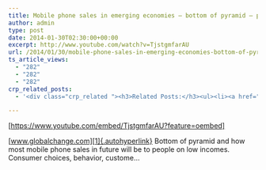 ```yaml
---
title: Mobile phone sales in emerging economies – bottom of pyramid – phone industry speaker – Futurist
author: admin
type: post
date: 2014-01-30T02:30:00+00:00
excerpt: http://www.youtube.com/watch?v=TjstgmfarAU
url: /2014/01/30/mobile-phone-sales-in-emerging-economies-bottom-of-pyramid-phone-industry-speaker-futurist/
ts_article_views:
  - "282"
  - "282"
  - "282"
crp_related_posts:
  - '<div class="crp_related "><h3>Related Posts:</h3><ul><li><a href="https://scdhub.org/2017/12/25/wastewater-treatment-and-biosolids-management/"    ><img src="https://scdhub.org/wp-content/uploads/2017/12/wastewater-treatment-and-biosoli-150x150.jpg" alt="Wastewater treatment and Biosolids management" title="Wastewater treatment and Biosolids management" width="150" height="150" class="crp_thumb crp_featured" /><span class="crp_title">Wastewater treatment and Biosolids management</span></a></li><li><a href="https://scdhub.org/2017/06/22/satisficing/"    ><img src="https://scdhub.org/wp-content/uploads/2017/06/satisficing-150x150.jpg" alt="Satisficing: when the optimal solution cannot be determined" title="Satisficing: when the optimal solution cannot be determined" width="150" height="150" class="crp_thumb crp_featured" /><span class="crp_title">Satisficing: when the optimal solution cannot be determined</span></a></li><li><a href="https://scdhub.org/2018/01/06/household-and-neighborhood-sanitation-infrastructures-excreta-wastewater-disposal-in-developing-countries/"    ><img src="https://scdhub.org/wp-content/plugins/contextual-related-posts/default.png" alt="Household and neighborhood Sanitation Infrastructures: Excreta, wastewater disposal in developing countries" title="Household and neighborhood Sanitation Infrastructures: Excreta, wastewater disposal in developing countries" width="150" height="150" class="crp_thumb crp_default" /><span class="crp_title">Household and neighborhood Sanitation&hellip;</span></a></li><li><a href="https://scdhub.org/2017/06/27/david-western-who-owns-wildlife/"    ><img src="https://scdhub.org/wp-content/uploads/2017/06/david_western_amboseli_masaai-150x150.jpeg" alt="David Western: &#8220;Who Owns Wildlife?&#8221;" title="David Western: &#8220;Who Owns Wildlife?&#8221;" width="150" height="150" class="crp_thumb crp_featured" /><span class="crp_title">David Western: &#8220;Who Owns Wildlife?&#8221;</span></a></li><li><a href="https://scdhub.org/2017/06/11/lead-contamination-beyond-flint-drinking-water-and-childrens-health/"    ><img src="https://scdhub.org/wp-content/uploads/2017/06/Screen-Shot-2017-06-10-at-10.17.39-PM-150x150.png" alt="Lead Contamination Beyond Flint: Drinking Water and Children&#8217;s Health" title="Lead Contamination Beyond Flint: Drinking Water and Children&#8217;s Health" width="150" height="150" class="crp_thumb crp_featured" /><span class="crp_title">Lead Contamination Beyond Flint: Drinking Water and&hellip;</span></a></li><li><a href="https://scdhub.org/2017/12/20/how-to-fix-a-running-toilet-3-most-common-problems/"    ><img src="https://scdhub.org/wp-content/uploads/2017/12/how-to-fix-a-running-toilet-3-mo-150x150.jpg" alt="How to Fix a Running Toilet &#8211; 3 Most Common Problems" title="How to Fix a Running Toilet &#8211; 3 Most Common Problems" width="150" height="150" class="crp_thumb crp_featured" /><span class="crp_title">How to Fix a Running Toilet &#8211; 3 Most Common Problems</span></a></li></ul><div class="crp_clear"></div></div>'

---
```

[https://www.youtube.com/embed/TjstgmfarAU?feature=oembed] 

[www.globalchange.com][1]{.autohyperlink} Bottom of pyramid and how most mobile phone sales in future will be to people on low incomes. Consumer choices, behavior, custome&#8230;

 [1]: http://www.globalchange.com